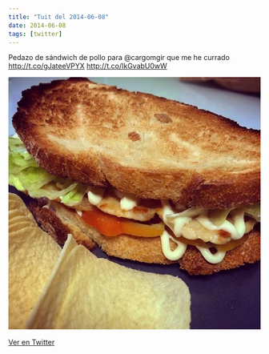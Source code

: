 ```yaml
---
title: "Tuit del 2014-06-08"
date: 2014-06-08
tags: [twitter]
---
```


Pedazo de sándwich de pollo para @cargomgir que me he currado http://t.co/gJateeVPYX http://t.co/IkGvabU0wW

![Imagen](/assets/images/475612803592904704-Bpm3Ux_IgAAfi7B.jpg)

[Ver en Twitter](https://twitter.com/i/web/status/475612803592904704)
